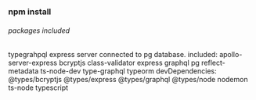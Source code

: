 ### npm install

###### packages included

typegrahpql express server connected to pg database. included:  apollo-server-express bcryptjs class-validator express graphql pg reflect-metadata ts-node-dev type-graphql typeorm  devDependencies:  @types/bcryptjs @types/express @types/graphql @types/node nodemon ts-node typescript